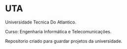 # UTA
Universidade Tecnica Do Atlantico.

Curso: Engenharia Informática e Telecomunicações.

 Repositorio criado para guardar projetos da universidade.

